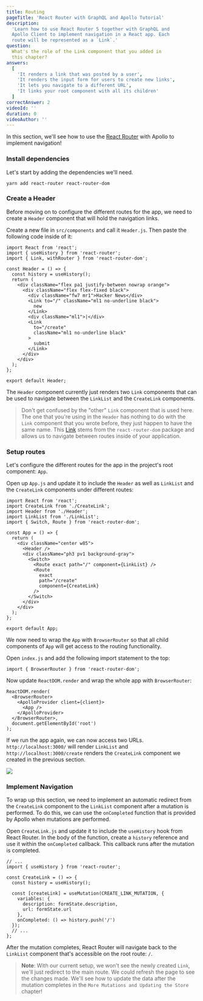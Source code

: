 ```yaml
---
title: Routing
pageTitle: 'React Router with GraphQL and Apollo Tutorial'
description:
  'Learn how to use React Router 5 together with GraphQL and
  Apollo Client to implement navigation in a React app. Each
  route will be represented as a `Link`.'
question:
  What's the role of the Link component that you added in
  this chapter?
answers:
  [
    'It renders a link that was posted by a user',
    'It renders the input form for users to create new links',
    'It lets you navigate to a different URL',
    'It links your root component with all its children'
  ]
correctAnswer: 2
videoId: ''
duration: 0
videoAuthor: ''
---
```


In this section, we'll see how to use the
[React Router](https://github.com/ReactTraining/react-router)
with Apollo to implement navigation!

### Install dependencies

Let's start by adding the dependencies we'll need.

<Instruction>

```bash(path=".../hackernews-react-apollo")
yarn add react-router react-router-dom
```

</Instruction>

### Create a Header

Before moving on to configure the different routes for the
app, we need to create a `Header` component that will hold
the navigation links.

<Instruction>

Create a new file in `src/components` and call it
`Header.js`. Then paste the following code inside of it:

```js(path=".../hackernews-react-apollo/src/components/Header.js")
import React from 'react';
import { useHistory } from 'react-router';
import { Link, withRouter } from 'react-router-dom';

const Header = () => {
  const history = useHistory();
  return (
    <div className="flex pa1 justify-between nowrap orange">
      <div className="flex flex-fixed black">
        <div className="fw7 mr1">Hacker News</div>
        <Link to="/" className="ml1 no-underline black">
          new
        </Link>
        <div className="ml1">|</div>
        <Link
          to="/create"
          className="ml1 no-underline black"
        >
          submit
        </Link>
      </div>
    </div>
  );
};

export default Header;
```

</Instruction>

The `Header` component currently just renders two `Link`
components that can be used to navigate between the
`LinkList` and the `CreateLink` components.

> Don't get confused by the "other" `Link` component that is
> used here. The one that you're using in the `Header` has
> nothing to do with the `Link` component that you wrote
> before, they just happen to have the same name. This
> [Link](https://github.com/ReactTraining/react-router/blob/master/packages/react-router-dom/docs/api/Link.md)
> stems from the `react-router-dom` package and allows us to
> navigate between routes inside of your application.

### Setup routes

Let's configure the different routes for the app in the
project's root component: `App`.

<Instruction>

Open up `App.js` and update it to include the `Header` as
well as `LinkList` and the `CreateLink` components under
different routes:

```js(path=".../hackernews-react-apollo/src/components/App.js")
import React from 'react';
import CreateLink from './CreateLink';
import Header from './Header';
import LinkList from './LinkList';
import { Switch, Route } from 'react-router-dom';

const App = () => {
  return (
    <div className="center w85">
      <Header />
      <div className="ph3 pv1 background-gray">
        <Switch>
          <Route exact path="/" component={LinkList} />
          <Route
            exact
            path="/create"
            component={CreateLink}
          />
        </Switch>
      </div>
    </div>
  );
};

export default App;
```

</Instruction>

We now need to wrap the `App` with `BrowserRouter` so that
all child components of `App` will get access to the routing
functionality.

<Instruction>

Open `index.js` and add the following import statement to
the top:

```js(path=".../hackernews-react-apollo/src/index.js")
import { BrowserRouter } from 'react-router-dom';
```

</Instruction>

<Instruction>

Now update `ReactDOM.render` and wrap the whole app with
`BrowserRouter`:

```js{2,6}(path=".../hackernews-react-apollo/src/index.js")
ReactDOM.render(
  <BrowserRouter>
    <ApolloProvider client={client}>
      <App />
    </ApolloProvider>
  </BrowserRouter>,
  document.getElementById('root')
);
```

</Instruction>

If we run the app again, we can now access two URLs.
`http://localhost:3000/` will render `LinkList` and
`http://localhost:3000/create` renders the `CreateLink`
component we created in the previous section.

![](https://imgur.com/X9bmkQH.png)

### Implement Navigation

To wrap up this section, we need to implement an automatic
redirect from the `CreateLink` component to the `LinkList`
component after a mutation is performed. To do this, we can
use the `onCompleted` function that is provided by Apollo
when mutations are performed.

<Instruction>

Open `CreateLink.js` and update it to include the
`useHistory` hook from React Router. In the body of the
function, create a `history` reference and use it within the
`onCompleted` callback. This callback runs after the
mutation is completed.

```js{4}(path=".../hackernews-react-apollo/src/components/CreateLink.js")
// ...
import { useHistory } from 'react-router';

const CreateLink = () => {
  const history = useHistory();

  const [createLink] = useMutation(CREATE_LINK_MUTATION, {
    variables: {
      description: formState.description,
      url: formState.url
    },
    onCompleted: () => history.push('/')
  });
  // ...
};
```

</Instruction>

After the mutation completes, React Router will navigate
back to the `LinkList` component that's accessible on the
root route: `/`.

> **Note**: With our current setup, we won't see the newly
> created `Link`, we'll just redirect to the main route. We
> could refresh the page to see the changes made. We'll see
> how to update the data after the mutation completes in the
> `More Mutations and Updating the Store` chapter!
